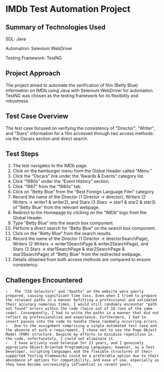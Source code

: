 # IMDb Test Automation Project

## Summary of Technologies Used
SDL: Java

Automation: Selenium WebDriver

Testing Framework: TestNG


## Project Approach
The project aimed to automate the verification of film (Betty Blue) information on IMDb using Java with Selenium WebDriver for automation. TestNG was chosen as the testing framework for its flexibility and robustness.

## Test Case Overview
The test case focused on verifying the consistency of "Director", "Writer", and "Stars" information for a film accessed through two access methods: via the Oscars section and direct search.

## Test Steps
1. The test navigates to the IMDb page.
2. Click on the hamburger menu from the Global Header called “Menu.”
3. Click the “Oscars” link under the “Awards & Events” category list.
4. Click “1980s” under the “Event History” section.
5. Click “1987” from the “1980s” tab.
6. Click on "Betty Blue” from the "Best Foreign Language Film" category.
7. Record the name of the Director (1 Director -> director), Writers (2 Writers -> writer1 & writer2), and Stars (3 Stars -> star1 & star2 & star3) of "Betty Blue” from the relevant webpage.
8. Redirect to the Homepage by clicking on the “IMDb” logo from the Global Header.
9. Type "Betty Blue” into the search box component.
10. Perform a direct search for "Betty Blue” on the search box component.
11. Click on the "Betty Blue” from the search results.
12. Record the name of the Director (1 Director -> directorSearchPage), Writers (2 Writers -> writer1SearchPage & writer2SearchPage), and Stars (3 Stars -> star1SearchPage & star2SearchPage & star3SearchPage) of "Betty Blue” from the redirected webpage.
13. Details obtained from both access methods are compared to ensure consistency.


## Challenges Encountered
	✓	The "CSS Selectors" and "Xpaths" on the website were poorly prepared, causing significant time loss. Even when I tried to prepare the relevant paths in a manner befitting a professional and validated their accuracy numerous times, I would still randomly encounter "path not found" errors within the code (twice out of 10 runs of the same code). Consequently, I had to write the paths in a manner that did not reflect my professionalism and experience. Furthermore, I had to insert pauses into the code to handle these randomly occurring errors.
	✓	Due to the assignment comprising a single automated test case and the absence of such a requirement, I chose not to use the Page Object Model (POM) structure. Despite my efforts to minimize repetition in the code, unfortunately, I could not eliminate it.
	✓	I have actively used Selenium for 13 years, and I genuinely appreciate Object-Oriented Programming Languages; however, as a Test Developer, scripting languages and the flexible structures of their supported Testing Frameworks could be a preferable option due to their abundance of options for compatibility, and ease of use, especially as they have become increasingly influential in recent years.

